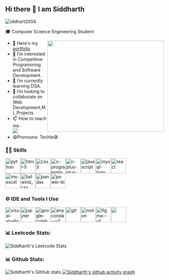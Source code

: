 ## Hi there 👋 I am Siddharth

<p align="left"> <img src="https://komarev.com/ghpvc/?username=siddhart2004&label=Profile%20views&color=0e75b6&style=flat" alt="iddhart2004" /> </p>

🎓 Computer Science Engineering Student
 
<img align="right" width="370" height="290" src="https://i.pinimg.com/originals/47/f0/34/47f0342cec72b800463bf003eac1257e.gif">
 
- 🔭 Here's my [portfolio](https://siddharth14-portfolio.netlify.app/)
- 👀 I’m interested in Competitive Programming and Software Development.                                    
- 🌱 I’m currently learning DSA.
- 👯 I’m looking to collaborate on Web Development,ML Projects.
- 📫 How to reach me :
<br /> [<img src="https://img.shields.io/badge/LinkedIn-0077B5?style=for-the-badge&logo=linkedin&logoColor=white" />](https://www.linkedin.com/in/siddharth-a-/)
- 😄Pronouns: Techie😅


### 👨‍💻  Skills
<img width="48" height="48" src="https://img.icons8.com/plasticine/100/python.png" alt="python"/><img width="48" height="48" src="https://img.icons8.com/fluency/48/html-5.png" alt="html-5"/><img width="48" height="48" src="https://img.icons8.com/fluency/48/css3.png" alt="css3"/><img width="48" height="48" src="https://img.icons8.com/plasticine/100/c-programming.png" alt="c-programming"/><img width="48" height="48" src="https://img.icons8.com/color/48/c-plus-plus-logo.png" alt="c-plus-plus-logo"/><img width="48" height="48" src="https://img.icons8.com/pulsar-color/48/javascript.png" alt="javascript"/><img width="48" height="48" src="https://img.icons8.com/color/48/mysql-logo.png" alt="mysql-logo"/><img width="48" height="48" src="https://img.icons8.com/office/40/react.png" alt="react"/><br><img width="48" height="48" src="https://img.icons8.com/pulsar-color/48/ms-excel.png" alt="ms-excel"/><img width="48" height="48" src="https://img.icons8.com/color/48/tailwind_css.png" alt="tailwind_css"/><img width="48" height="48" src="https://img.icons8.com/color/48/pandas.png" alt="pandas"/><img width="48" height="48" src="https://img.icons8.com/dusk/64/power-bi.png" alt="power-bi"/>

### ⚙️ IDE and Tools I Use
<img width="48" height="48" src="https://img.icons8.com/plasticine/100/visual-studio-code-2019.png" alt="visual-studio-code-2019"/><img width="48" height="48" src="https://img.icons8.com/fluency/48/jupyter.png" alt="jupyter"/><img width="48" height="48" src="https://img.icons8.com/color/48/google-colab.png" alt="google-colab"/><img width="48" height="48" src="https://img.icons8.com/fluency/48/anaconda--v2.png" alt="anaconda--v2"/><img width="48" height="48" src="https://img.icons8.com/color/48/git.png" alt="git"/><img width="48" height="48" src="https://img.icons8.com/carbon-copy/100/notion.png" alt="notion"/><img width="48" height="48" src="https://img.icons8.com/color/48/figma--v1.png" alt="figma--v1"/><img height="48" src="https://img.shields.io/badge/Netlify-00C7B7?style=for-the-badge&logo=netlify&logoColor=white"/>

### 📊 Leetcode Stats:
![Siddharth's Leetcode Stats](https://leetcard.jacoblin.cool/siddhuuse?theme=dark&font=Vesper%20Libre&ext=contest)

### 📊 Github Stats:
![Siddharth's GitHub stats](https://github-readme-stats.vercel.app/api?username=siddhart2004&theme=dark&show_icons=true&&hide=issues,contribs)
[![Siddharth's github activity graph](https://github-readme-activity-graph.vercel.app/graph?username=siddhart2004&bg_color=121112&color=ffffff&line=10f449&point=a0d9b6&area=true&hide_border=true)](https://github.com/ashutosh00710/github-readme-activity-graph)
